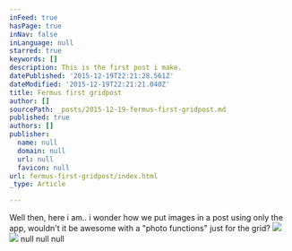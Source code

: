 ```yaml
---
inFeed: true
hasPage: true
inNav: false
inLanguage: null
starred: true
keywords: []
description: This is the first post i make.
datePublished: '2015-12-19T22:21:28.561Z'
dateModified: '2015-12-19T22:21:21.040Z'
title: Fermus first gridpost
author: []
sourcePath: _posts/2015-12-19-fermus-first-gridpost.md
published: true
authors: []
publisher:
  name: null
  domain: null
  url: null
  favicon: null
url: fermus-first-gridpost/index.html
_type: Article

---
```

Well then, here i am..  i wonder how we put images in a post using only the app, wouldn't it be awesome with a "photo functions" just for the grid? ![](https://the-grid-user-content.s3-us-west-2.amazonaws.com/144b4b19-6afa-42c3-b2d0-15c1a9ab59d9.jpg)
![](https://the-grid-user-content.s3-us-west-2.amazonaws.com/4a5bc0b8-ad97-4e5e-805f-94ba61495c3f.jpg)
null
null
null